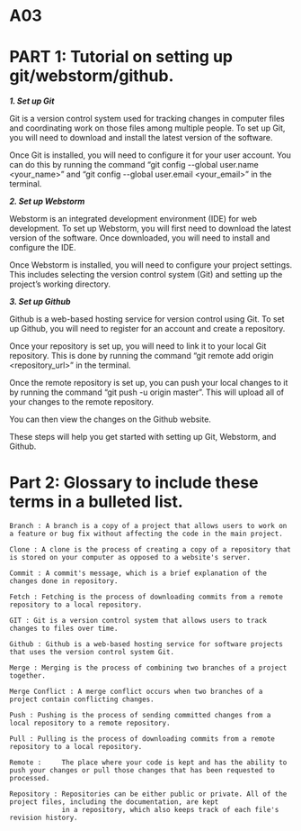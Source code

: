 # A03


# PART 1: Tutorial on setting up git/webstorm/github.

***1. Set up Git***

Git is a version control system used for tracking changes in computer files and coordinating work on those files among multiple people. To set up Git, you will need to download and install the latest version of the software.

Once Git is installed, you will need to configure it for your user account. You can do this by running the command “git config --global user.name <your_name>” and “git config --global user.email <your_email>” in the terminal.

***2. Set up Webstorm***

Webstorm is an integrated development environment (IDE) for web development. To set up Webstorm, you will first need to download the latest version of the software. Once downloaded, you will need to install and configure the IDE.

Once Webstorm is installed, you will need to configure your project settings. This includes selecting the version control system (Git) and setting up the project’s working directory.

***3. Set up Github***

Github is a web-based hosting service for version control using Git. To set up Github, you will need to register for an account and create a repository.

Once your repository is set up, you will need to link it to your local Git repository. This is done by running the command “git remote add origin <repository_url>” in the terminal.

Once the remote repository is set up, you can push your local changes to it by running the command “git push -u origin master”. This will upload all of your changes to the remote repository.

You can then view the changes on the Github website.

These steps will help you get started with setting up Git, Webstorm, and Github. 


 

# Part 2: Glossary to include these terms in a bulleted list.

    Branch : A branch is a copy of a project that allows users to work on a feature or bug fix without affecting the code in the main project.
    
    Clone : A clone is the process of creating a copy of a repository that is stored on your computer as opposed to a website's server.
    
    Commit : A commit's message, which is a brief explanation of the changes done in repository. 
    
    Fetch : Fetching is the process of downloading commits from a remote repository to a local repository.
    
    GIT : Git is a version control system that allows users to track changes to files over time.
    
    Github : Github is a web-based hosting service for software projects that uses the version control system Git.
    
    Merge : Merging is the process of combining two branches of a project together.
    
    Merge Conflict : A merge conflict occurs when two branches of a project contain conflicting changes.
    
    Push : Pushing is the process of sending committed changes from a local repository to a remote repository.
    
    Pull : Pulling is the process of downloading commits from a remote repository to a local repository.
    
    Remote :     The place where your code is kept and has the ability to push your changes or pull those changes that has been requested to processed.
    
    Repository : Repositories can be either public or private. All of the project files, including the documentation, are kept
                 in a repository, which also keeps track of each file's revision history.

